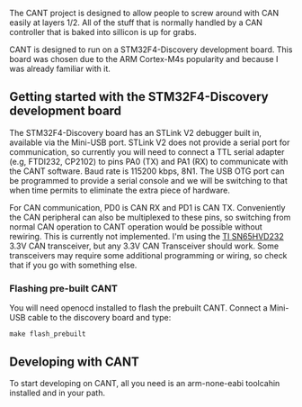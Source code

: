 The CANT project is designed to allow people to screw around with CAN easily at layers 1/2. All of the stuff that is normally handled by a CAN controller that is baked into sillicon is up for grabs.

CANT is designed to run on a STM32F4-Discovery development board. This board was chosen due to the ARM Cortex-M4s popularity and because I was already familiar with it.

## Getting started with the STM32F4-Discovery development board

The STM32F4-Discovery board has an STLink V2 debugger built in, available via the Mini-USB port. STLink V2 does not provide a serial port for communication, so currently you will need to connect a TTL serial adapter (e.g, FTDI232, CP2102) to pins PA0 (TX) and PA1 (RX) to communicate with the CANT software. Baud rate is 115200 kbps, 8N1. The USB OTG port can be programmed to provide a serial console and we will be switching to that when time permits to eliminate the extra piece of hardware.

For CAN communication, PD0 is CAN RX and PD1 is CAN TX. Conveniently the CAN peripheral can also be multiplexed to these pins, so switching from normal CAN operation to CANT operation would be possible without rewiring. This is currently not implemented. I'm using the [TI SN65HVD232](http://www.ti.com/product/sn65hvd232?qgpn=sn65hvd232) 3.3V CAN transceiver, but any 3.3V CAN Transceiver should work. Some transceivers may require some additional programming or wiring, so check that if you go with something else.

### Flashing pre-built CANT

You will need openocd installed to flash the prebuilt CANT. Connect a Mini-USB cable to the discovery board and type:

```
make flash_prebuilt
```

## Developing with CANT

To start developing on CANT, all you need is an arm-none-eabi toolcahin installed and in your path.

